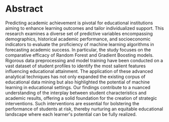 # Abstract

Predicting academic achievement is pivotal for
educational institutions aiming to enhance learning outcomes and
tailor individualized support. This research examines a diverse set
of predictive variables encompassing demographics, historical
academic performance, and socioeconomic indicators to evaluate
the proficiency of machine learning algorithms in forecasting
academic success. In particular, the study focuses on the
comparative efficacy of Random Forest and Gradient Boosting
models. Rigorous data preprocessing and model training have
been conducted on a vast dataset of student profiles to identify the
most salient features influencing educational attainment. The
application of these advanced analytical techniques has not only
expanded the existing corpus of educational data mining but also
highlighted the potential of machine learning in educational
settings. Our findings contribute to a nuanced understanding of
the interplay between student characteristics and academic
results, offering a solid foundation for the creation of strategic
interventions. Such interventions are essential for bolstering the
performance of students at risk, thereby nurturing an equitable
educational landscape where each learner's potential can be fully
realized.
